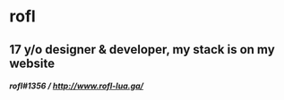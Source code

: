 # rofl
## 17 y/o designer & developer, my stack is on my website

##### rofl#1356 / http://www.rofl-lua.ga/
